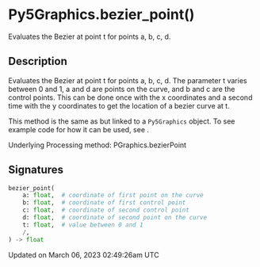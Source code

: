 # Py5Graphics.bezier_point()

Evaluates the Bezier at point t for points a, b, c, d.

## Description

Evaluates the Bezier at point t for points a, b, c, d. The parameter t varies between 0 and 1, a and d are points on the curve, and b and c are the control points. This can be done once with the x coordinates and a second time with the y coordinates to get the location of a bezier curve at t.

This method is the same as [](sketch_bezier_point) but linked to a `Py5Graphics` object. To see example code for how it can be used, see [](sketch_bezier_point).

Underlying Processing method: PGraphics.bezierPoint

## Signatures

```python
bezier_point(
    a: float,  # coordinate of first point on the curve
    b: float,  # coordinate of first control point
    c: float,  # coordinate of second control point
    d: float,  # coordinate of second point on the curve
    t: float,  # value between 0 and 1
    /,
) -> float
```

Updated on March 06, 2023 02:49:26am UTC
